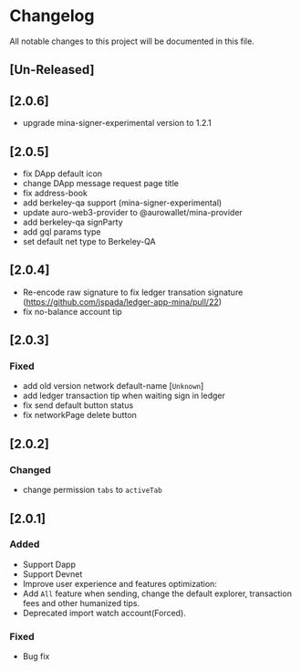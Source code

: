 # Changelog
All notable changes to this project will be documented in this file.


## [Un-Released]

## [2.0.6]

- upgrade mina-signer-experimental version to 1.2.1

## [2.0.5]

- fix DApp default icon
- change DApp message request page title
- fix address-book 
- add berkeley-qa support (mina-signer-experimental)
- update auro-web3-provider to @aurowallet/mina-provider
- add berkeley-qa signParty
- add gql params type
- set default net type to Berkeley-QA
## [2.0.4]

- Re-encode raw signature to fix ledger transation signature  (https://github.com/jspada/ledger-app-mina/pull/22)
- fix no-balance account tip

## [2.0.3]

### Fixed
- add old version network default-name [`Unknown`]
- add ledger transaction tip when waiting sign in ledger
- fix send default button status 
- fix networkPage delete button 
 

## [2.0.2]

### Changed
- change permission `tabs` to `activeTab`


## [2.0.1]

### Added
- Support Dapp
- Support Devnet
- Improve user experience and features optimization:
- Add `All` feature when sending, change the default explorer, transaction fees and other humanized tips.
- Deprecated import watch account(Forced).

### Fixed
- Bug fix

